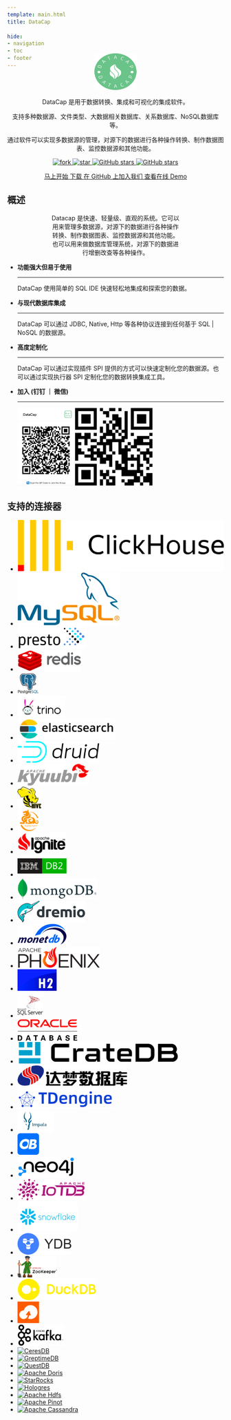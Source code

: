 ```yaml
---
template: main.html
title: DataCap

hide:
- navigation
- toc
- footer
---
```


<style xmlns="http://www.w3.org/1999/html">
.md-typeset h1 {
  text-align: center;
  color: transparent;
}
.md-typeset h2 {
  text-align: center;
  font-weight: 1000;
  font-size: 50px;
  margin-top: 60px;
  margin-bottom: 0;
}
</style>

<div style="text-align: center;">
    <img width="100" height="85" style="margin-top: -50px;" src="/assets/logo.png" />
    <p/>DataCap 是用于数据转换、集成和可视化的集成软件。
    <p/>支持多种数据源、文件类型、大数据相关数据库、关系数据库、NoSQL数据库等。
    <p/>通过软件可以实现多数据源的管理，对源下的数据进行各种操作转换、制作数据图表、监控数据源和其他功能。
    <p/>
    <a target="_blank" href="https://gitee.com/devlive-community/datacap/members">
        <img src='https://gitee.com/devlive-community/datacap/badge/fork.svg?theme=white' alt='fork'/>
    </a>
    <a target="_blank" href="https://gitee.com/devlive-community/datacap/stargazers">
        <img src='https://gitee.com/devlive-community/datacap/badge/star.svg?theme=white' alt='star'/>
    </a>
    <a target="_blank" href="https://github.com/devlive-community/datacap/fork">
        <img alt="GitHub stars" src="https://img.shields.io/github/forks/devlive-community/datacap?logo=github">
    </a>
    <a target="_blank" href="https://github.com/devlive-community/datacap/stargazers">
        <img alt="GitHub stars" src="https://img.shields.io/github/stars/devlive-community/datacap?logo=github">
    </a>
    <p/> 
    <p/>
    <a href="/reference/getStarted/install.html" title="马上开始" class="md-button">
        马上开始
    </a>
    <a href="/download.html" title="下载" class="md-button">
      下载
    </a>
    <a href="https://github.com/devlive-community/datacap" target="_blank" title="在 GitHub 上加入我们" class="md-button md-button--primary">
      在 GitHub 上加入我们
    </a>
    <a href="http://try.datacap.edurt.io/" target="_blank" title="查看在线 Demo" class="md-button md-button--primary">
      查看在线 Demo
    </a>
    <p/><p/><p/><p/>
</div>

## 概述

<div style="max-width: 60%; text-align: center;margin: 0 auto;">
<p style="text-align: center;">
Datacap 是快速、轻量级、直观的系统。它可以用来管理多数据源，对源下的数据进行各种操作转换、制作数据图表、监控数据源和其他功能。也可以用来做数据库管理系统，对源下的数据进行增删改查等各种操作。
</p>
</div>

<div style="max-width: 800px; margin: 0 auto" class="grid cards" markdown>

- __功能强大但易于使用__ 

    ---

    DataCap 使用简单的 SQL IDE 快速轻松地集成和探索您的数据。

- __与现代数据库集成__

    ---

    DataCap 可以通过 JDBC, Native, Http 等各种协议连接到任何基于 SQL | NoSQL 的数据源。

- __高度定制化__

    ---

    DataCap 可以通过实现插件 SPI 提供的方式可以快速定制化您的数据源。也可以通过实现执行器 SPI 定制化您的数据转换集成工具。

- __加入 (钉钉 ｜ 微信)__

    ---

    <img src="/assets/dingtalk.png" alt="钉钉" style="height: 180px;" /><img src="/assets/wechat.png" alt="微信" style="height: 180px;" />

</div>

## 支持的连接器

<div class="grid cards" markdown>

- <a href="https://clickhouse.com" target="_blank" class="connector-logo-index">
      <img src="/assets/plugin/clickhouse.png" alt="ClickHouse" />
  </a>
- <a href="https://www.mysql.com" target="_blank" class="connector-logo-index">
      <img src="/assets/plugin/mysql.png" alt="MySQL" />
  </a>
- <a href="https://prestodb.io/" target="_blank" class="connector-logo-index">
      <img src="/assets/plugin/presto.png" alt="Presto" height="50"/>
  </a>
- <a href="https://redis.io/" target="_blank" class="connector-logo-index">
      <img src="/assets/plugin/redis.png" alt="Redis" height="50"/>
  </a>
- <a href="https://www.postgresql.org/" target="_blank" class="connector-logo-index">
      <img src="/assets/plugin/postgresql.png" alt="PostgreSQL" height="50"/>
  </a>
- <a href="https://trino.io/" target="_blank" class="connector-logo-index">
      <img src="/assets/plugin/trino.png" alt="Trino" height="50"/>
  </a>
- <a href="https://www.elastic.co/" target="_blank" class="connector-logo-index">
      <img src="/assets/plugin/elasticsearch.png" alt="ElasticSearch" height="50" />
  </a>
- <a href="https://druid.apache.org/" target="_blank" class="connector-logo-index">
      <img src="/assets/plugin/druid.png" alt="Druid" height="50" />
  </a>
- <a href="https://kyuubi.apache.org/" target="_blank" class="connector-logo-index">
      <img src="/assets/plugin/kyuubi.png" alt="Kyuubi" height="50"/>
  </a>
- <a href="https://hive.apache.org/" target="_blank" class="connector-logo-index">
      <img src="/assets/plugin/hive.png" alt="Hive" height="50" />
  </a>
- <a href="https://kylin.apache.org" target="_blank" class="connector-logo-index">
      <img src="/assets/plugin/kylin.png" alt="Kylin" height="50" />
  </a>
- <a href="https://ignite.apache.org/" target="_blank" class="connector-logo-index">
      <img src="/assets/plugin/ignite.png" alt="Ignite" height="50" />
  </a>
- <a href="https://www.ibm.com/db2/" target="_blank" class="connector-logo-index">
      <img src="/assets/plugin/ibmdb2.png" alt="IBM DB2" height="50" />
  </a>
- <a href="https://www.mongodb.com/" target="_blank" class="connector-logo-index">
      <img src="/assets/plugin/mongodb.png" alt="MongoDB" height="50" />
  </a>
- <a href="https://www.dremio.com/" target="_blank" class="connector-logo-index">
      <img src="/assets/plugin/dremio.png" alt="Dremio" height="50" />
  </a>
- <a href="https://www.monetdb.org/" target="_blank" class="connector-logo-index">
      <img src="/assets/plugin/monetdb.png" alt="MonetDB" height="50" />
  </a>
- <a href="https://phoenix.apache.org/" target="_blank" class="connector-logo-index">
      <img src="/assets/plugin/phoenix.png" alt="Phoenix" height="50" />
  </a>
- <a href="https://www.h2database.com/html/main.html" target="_blank" class="connector-logo-index">
      <img src="/assets/plugin/h2.png" alt="H2" height="50" />
  </a>
- <a href="https://www.microsoft.com/sql-server" target="_blank" class="connector-logo-index">
      <img src="/assets/plugin/sqlserver.svg" alt="SqlServer" height="60" />
  </a>
- <a href="https://www.oracle.com/" target="_blank" class="connector-logo-index">
      <img src="/assets/plugin/oracle.png" alt="Oracle" height="50" />
  </a>
- <a href="https://crate.io/" target="_blank" class="connector-logo-index">
      <img src="/assets/plugin/cratedb.png" alt="CrateDB" height="50" />
  </a>
- <a href="https://www.dameng.com/DM8.html" target="_blank" class="connector-logo-index">
      <img src="/assets/plugin/dameng.png" alt="DaMeng" height="50" />
  </a>
- <a href="https://tdengine.com/" target="_blank" class="connector-logo-index">
      <img src="/assets/plugin/tdengine.png" alt="TDengine" height="50" />
  </a>
- <a href="https://impala.apache.org/" target="_blank" class="connector-logo-index">
      <img src="/assets/plugin/impala.png" alt="Impala" height="50" />
  </a>
- <a href="https://www.oceanbase.com/" target="_blank" class="connector-logo-index">
      <img src="/assets/plugin/oceanbase.png" alt="OceanBase" height="50" />
  </a>
- <a href="https://neo4j.com/" target="_blank" class="connector-logo-index">
      <img src="/assets/plugin/neo4j.png" alt="Neo4j" height="50" />
  </a>
- <a href="https://iotdb.apache.org/" target="_blank" class="connector-logo-index">
      <img src="/assets/plugin/iotdb.png" alt="IoTDB" height="50" />
  </a>
- <a href="https://www.snowflake.com/" target="_blank" class="connector-logo-index">
      <img src="/assets/plugin/snowflake.png" alt="Snowflake" height="70" />
  </a>
- <a href="https://ydb.tech/" target="_blank" class="connector-logo-index">
      <img src="/assets/plugin/ydb.png" alt="YDB" height="50" />
  </a>
- <a href="https://zookeeper.apache.org/" target="_blank" class="connector-logo-index">
      <img src="/assets/plugin/zookeeper.png" alt="Zookeeper" height="50" />
  </a>
- <a href="https://duckdb.org/" target="_blank" class="connector-logo-index">
      <img src="/assets/plugin/duckdb.png" alt="DuckDB" height="50" />
  </a>
- <a href="https://www.alibabacloud.com/zh/product/object-storage-service" target="_blank" class="connector-logo-index">
      <img src="/assets/plugin/alioss.png" alt="Aliyun OSS" height="50" />
  </a>
- <a href="https://kafka.apache.org" target="_blank" class="connector-logo-index">
      <img src="/assets/plugin/kafka.png" alt="Apache Kafka" height="50" />
  </a>
- <a href="https://docs.ceresdb.io/" target="_blank" class="connector-logo-index">
      <img src="/assets/plugin/ceresdb.png" alt="CeresDB" height="50" />
  </a>
- <a href="https://docs.greptime.com/" target="_blank" class="connector-logo-index">
      <img src="/assets/plugin/greptimedb.png" alt="GreptimeDB" height="70" />
  </a>
- <a href="https://questdb.io/" target="_blank" class="connector-logo-index">
      <img src="/assets/plugin/questdb.png" alt="QuestDB" height="50" />
  </a>
- <a href="https://doris.apache.org/" target="_blank" class="connector-logo-index">
      <img src="/assets/plugin/doris.png" alt="Apache Doris" height="50" />
  </a>
- <a href="https://www.starrocks.io/" target="_blank" class="connector-logo-index">
      <img src="/assets/plugin/starrocks.png" alt="StarRocks" height="50" />
  </a>
- <a href="https://www.alibabacloud.com/product/hologres" target="_blank" class="connector-logo-index">
      <img src="/assets/plugin/hologres.png" alt="Hologres" height=60" />
  </a>
- <a href="https://hadoop.apache.org/" target="_blank" class="connector-logo-index">
      <img src="/assets/plugin/hdfs.png" alt="Apache Hdfs" height=60" />
  </a>
- <a href="https://docs.pinot.apache.org/" target="_blank" class="connector-logo-index">
      <img src="/assets/plugin/pinot.png" alt="Apache Pinot" height=60" />
  </a>
- <a href="https://cassandra.apache.org/" target="_blank" class="connector-logo-index">
      <img src="/assets/plugin/cassandra.png" alt="Apache Cassandra" height=60" />
  </a>

</div>
